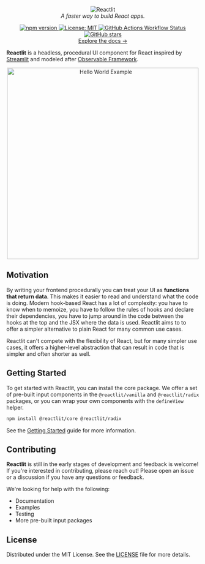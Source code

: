 <div align="center">
  <p align="center">
    <div><img alt="Reactlit" src="https://raw.githubusercontent.com/mshafir/reactlit/refs/heads/main/ReactlitwText.png" /></div>
    <em>A faster way to build React apps.</em>
  </p>
  <p align="center">
  <a href="https://www.npmjs.com/package/@reactlit/core">
    <img src="https://img.shields.io/npm/v/%40reactlit%2Fcore?logo=npm" alt="npm version">
  </a>
  <a href="https://github.com/mshafir/reactlit/blob/main/LICENSE">
    <img src="https://img.shields.io/badge/License-MIT-blue.svg" alt="License: MIT">
  </a>
  <a href="https://github.com/mshafir/reactlit/actions/workflows/main.yml">
    <img alt="GitHub Actions Workflow Status" src="https://img.shields.io/github/actions/workflow/status/mshafir/reactlit/main.yml">
  </a>
  <a href="https://github.com/mshafir/reactlit/stargazers">
    <img src="https://img.shields.io/github/stars/mshafir/reactlit.svg" alt="GitHub stars">
  </a>
  <br/>
  <a href="https://mshafir.github.io/reactlit">Explore the docs →</a>
</p>
</div>

<strong>Reactlit</strong> is a headless, procedural UI component for React inspired by [Streamlit](https://streamlit.io/) and modeled after [Observable Framework](https://observablehq.com/platform/framework).

<p align="center">
<img src="https://raw.githubusercontent.com/mshafir/reactlit/refs/heads/main/hello-world-example.png" alt="Hello World Example" width="500">
</p>

## Motivation

By writing your frontend procedurally you can treat your UI as <strong>functions that return data</strong>.
This makes it easier to read and understand what the code is doing. Modern hook-based
React has a lot of complexity: you have to know when to memoize, you have
to follow the rules of hooks and declare their dependencies, you have to jump around in the code between the hooks at the top and the JSX where the data is used. Reactlit aims to to offer a simpler alternative to plain React for many common use cases.

Reactlit can't compete with the flexibility of React, but for many simpler use cases, it offers a higher-level abstraction that can result in code that is simpler and often shorter as well.

## Getting Started

To get started with Reactlit, you can install the core package. We offer a set of pre-built input components in the `@reactlit/vanilla` and `@reactlit/radix` packages, or you can wrap your own components with the `defineView` helper.

```bash
npm install @reactlit/core @reactlit/radix
```

See the [Getting Started](https://mshafir.github.io/reactlit/guides/getting-started) guide for more information.

## Contributing

<strong>Reactlit</strong> is still in the early stages of development and feedback is welcome! If you're interested in contributing, please reach out! Please open an issue or a discussion if you have any questions or feedback.

We're looking for help with the following:

- Documentation
- Examples
- Testing
- More pre-built input packages

## License

Distributed under the MIT License. See the [LICENSE](LICENSE) file for more details.
